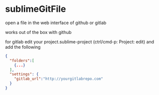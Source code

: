 sublimeGitFile
==============

open a file in the web interface of github or gitlab

works out of the box with github

for gitlab edit your project.sublime-project (ctrl/cmd-p: Project: edit)
and add the following

```json
{
  "folders":[
    {...}
  ],
  "settings": {
    "gitlab_url":"http://yourgitlabrepo.com"
  }
}
```

